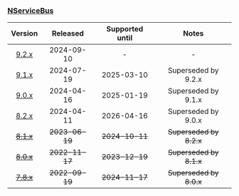 ### [NServiceBus](/nuget/NServiceBus)

| Version   | Released       | Supported until   | Notes                             |
|:---------:|:--------------:|:-----------------:|:---------------------------------:|
| [9.2.x](https://www.nuget.org/packages/NServiceBus/9.2.3) | 2024-09-10     | -                 | -                                 |
| [9.1.x](https://www.nuget.org/packages/NServiceBus/9.1.2) | 2024-07-19     | 2025-03-10        | Superseded by 9.2.x               |
| [9.0.x](https://www.nuget.org/packages/NServiceBus/9.0.4) | 2024-04-16     | 2025-01-19        | Superseded by 9.1.x               |
| [8.2.x](https://www.nuget.org/packages/NServiceBus/8.2.4) | 2024-04-11     | 2026-04-16        | Superseded by 9.0.x               |
| [~~8.1.x~~](https://www.nuget.org/packages/NServiceBus/8.1.8) | ~~2023-06-19~~ | ~~2024-10-11~~    | ~~Superseded by 8.2.x~~           |
| [~~8.0.x~~](https://www.nuget.org/packages/NServiceBus/8.0.8) | ~~2022-11-17~~ | ~~2023-12-19~~    | ~~Superseded by 8.1.x~~           |
| [~~7.8.x~~](https://www.nuget.org/packages/NServiceBus/7.8.6) | ~~2022-09-19~~ | ~~2024-11-17~~    | ~~Superseded by 8.0.x~~           |

